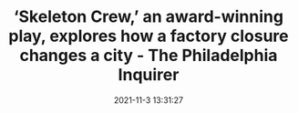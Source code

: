---
"title": "‘Skeleton Crew,’ an award-winning play, explores how a factory closure changes a city - The Philadelphia Inquirer"
"date": "2021-11-3 13:31:27"
"feed_name": "GOOGLENEWSINDUSTRIAL"
"feed_website": "https://news.google.com/search?q=industrial%2Bincident&hl=en-US&gl=US&ceid=US:en"
"feed_rss": "https://news.google.com/rss/search?q=industrial%2Bincident&hl=en-US&gl=US&ceid=US:en"
"link": "https://www.inquirer.com/news/skeleton-crew-an-award-winning-play-explores-how-factory-closure-changes-city-20211102.html"
"source": "{'href': 'https://www.inquirer.com', 'title': 'The Philadelphia Inquirer'}"
"file": "_posts/2021-1-1-cfcb5d7436115da5da4f9ad51bd906672e2d4a04.md"
"accident": "0"
"drilling": "0"
"dead": "0"
"injured": "0"
"arrested": "0"
"place": "unknown place"
"where": "unknown site"
"causes": "unknown"
"place_uri": "unknown place"
---